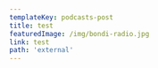 ```yaml
---
templateKey: podcasts-post
title: test
featuredImage: /img/bondi-radio.jpg
link: test
path: 'external'
---
```

